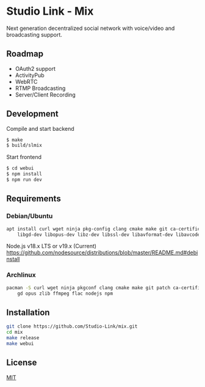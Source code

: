 # Studio Link - Mix

Next generation decentralized social network with voice/video and broadcasting support.


## Roadmap

- OAuth2 support
- ActivityPub
- WebRTC
- RTMP Broadcasting
- Server/Client Recording

## Development

Compile and start backend

```sh
$ make
$ build/slmix
```

Start frontend

```sh
$ cd webui
$ npm install
$ npm run dev
```


## Requirements

### Debian/Ubuntu

```bash
apt install curl wget ninja pkg-config clang cmake make git ca-certificates \
	libgd-dev libopus-dev libz-dev libssl-dev libavformat-dev libavcodec-dev libflac-dev
```

Node.js v18.x LTS or v19.x (Current)
https://github.com/nodesource/distributions/blob/master/README.md#debinstall


### Archlinux

```bash
pacman -S curl wget ninja pkgconf clang cmake make git patch ca-certificates \
	gd opus zlib ffmpeg flac nodejs npm
```

## Installation

```bash
git clone https://github.com/Studio-Link/mix.git
cd mix
make release
make webui
```

## License

[MIT](https://github.com/Studio-Link/mix/blob/main/LICENSE)
